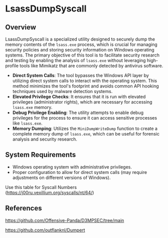# LsassDumpSyscall

## Overview
LsassDumpSyscall is a specialized utility designed to securely dump the memory contents of the `lsass.exe` process, which is crucial for managing security policies and storing security information on Windows operating systems. The primary objective of this tool is to facilitate security research and testing by enabling the analysis of `lsass.exe` without leveraging high-profile tools like Mimikatz that are commonly detected by antivirus software.

- **Direct System Calls**: The tool bypasses the Windows API layer by utilizing direct system calls to interact with the operating system. This method minimizes the tool's footprint and avoids common API hooking techniques used by malware detection systems.
- **Elevated Privilege Checks**: It ensures that it is run with elevated privileges (administrator rights), which are necessary for accessing `lsass.exe` memory.
- **Debug Privilege Enabling**: The utility attempts to enable debug privileges for the process to ensure it can access sensitive processes like `lsass.exe`.
- **Memory Dumping**: Utilizes the `MiniDumpWriteDump` function to create a complete memory dump of `lsass.exe`, which can be useful for forensic analysis and security research.

## System Requirements
- Windows operating system with administrative privileges.
- Proper configuration to allow for direct system calls (may require adjustments on different versions of Windows).

Use this table for Syscall Numbers (https://j00ru.vexillium.org/syscalls/nt/64/)

## References

https://github.com/Offensive-Panda/D3MPSEC/tree/main

https://github.com/outflanknl/Dumpert

